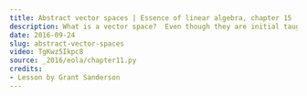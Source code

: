 ```yaml
---
title: Abstract vector spaces | Essence of linear algebra, chapter 15
description: What is a vector space?  Even though they are initial taught in the context of arrows in space, or with vectors being lists of numbers, the idea is much more general and far-reaching.
date: 2016-09-24
slug: abstract-vector-spaces
video: TgKwz5Ikpc8
source: _2016/eola/chapter11.py
credits:
- Lesson by Grant Sanderson
---
```

